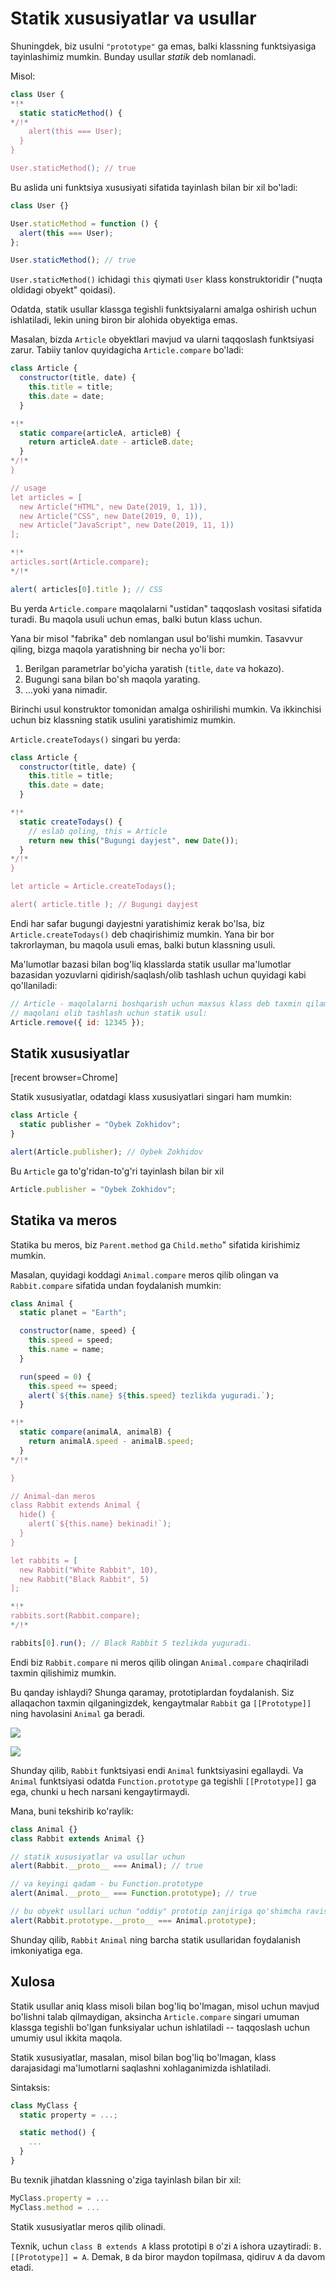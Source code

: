 # Statik xususiyatlar va usullar

Shuningdek, biz usulni `"prototype"` ga emas, balki klassning funktsiyasiga tayinlashimiz mumkin. Bunday usullar _statik_ deb nomlanadi.

Misol:

```js run
class User {
*!*
  static staticMethod() {
*/!*
    alert(this === User);
  }
}

User.staticMethod(); // true
```

Bu aslida uni funktsiya xususiyati sifatida tayinlash bilan bir xil bo'ladi:

```js run
class User {}

User.staticMethod = function () {
  alert(this === User);
};

User.staticMethod(); // true
```

`User.staticMethod()` ichidagi `this` qiymati `User` klass konstruktoridir ("nuqta oldidagi obyekt" qoidasi).

Odatda, statik usullar klassga tegishli funktsiyalarni amalga oshirish uchun ishlatiladi, lekin uning biron bir alohida obyektiga emas.

Masalan, bizda `Article` obyektlari mavjud va ularni taqqoslash funktsiyasi zarur. Tabiiy tanlov quyidagicha `Article.compare` bo'ladi:

```js run
class Article {
  constructor(title, date) {
    this.title = title;
    this.date = date;
  }

*!*
  static compare(articleA, articleB) {
    return articleA.date - articleB.date;
  }
*/!*
}

// usage
let articles = [
  new Article("HTML", new Date(2019, 1, 1)),
  new Article("CSS", new Date(2019, 0, 1)),
  new Article("JavaScript", new Date(2019, 11, 1))
];

*!*
articles.sort(Article.compare);
*/!*

alert( articles[0].title ); // CSS
```

Bu yerda `Article.compare` maqolalarni "ustidan" taqqoslash vositasi sifatida turadi. Bu maqola usuli uchun emas, balki butun klass uchun.

Yana bir misol "fabrika" deb nomlangan usul bo'lishi mumkin. Tasavvur qiling, bizga maqola yaratishning bir necha yo'li bor:

1. Berilgan parametrlar bo'yicha yaratish (`title`, `date` va hokazo).
2. Bugungi sana bilan bo'sh maqola yarating.
3. ...yoki yana nimadir.

Birinchi usul konstruktor tomonidan amalga oshirilishi mumkin. Va ikkinchisi uchun biz klassning statik usulini yaratishimiz mumkin.

`Article.createTodays()` singari bu yerda:

```js run
class Article {
  constructor(title, date) {
    this.title = title;
    this.date = date;
  }

*!*
  static createTodays() {
    // eslab qoling, this = Article
    return new this("Bugungi dayjest", new Date());
  }
*/!*
}

let article = Article.createTodays();

alert( article.title ); // Bugungi dayjest
```

Endi har safar bugungi dayjestni yaratishimiz kerak bo'lsa, biz `Article.createTodays()` deb chaqirishimiz mumkin. Yana bir bor takrorlayman, bu maqola usuli emas, balki butun klassning usuli.

Ma'lumotlar bazasi bilan bog'liq klasslarda statik usullar ma'lumotlar bazasidan yozuvlarni qidirish/saqlash/olib tashlash uchun quyidagi kabi qo'llaniladi:

```js
// Article - maqolalarni boshqarish uchun maxsus klass deb taxmin qilamiz
// maqolani olib tashlash uchun statik usul:
Article.remove({ id: 12345 });
```

## Statik xususiyatlar

[recent browser=Chrome]

Statik xususiyatlar, odatdagi klass xususiyatlari singari ham mumkin:

```js run
class Article {
  static publisher = "Oybek Zokhidov";
}

alert(Article.publisher); // Oybek Zokhidov
```

Bu `Article` ga to'g'ridan-to'g'ri tayinlash bilan bir xil

```js
Article.publisher = "Oybek Zokhidov";
```

## Statika va meros

Statika bu meros, biz `Parent.method` ga `Child.metho`" sifatida kirishimiz mumkin.

Masalan, quyidagi koddagi `Animal.compare` meros qilib olingan va `Rabbit.compare` sifatida undan foydalanish mumkin:

```js run
class Animal {
  static planet = "Earth";

  constructor(name, speed) {
    this.speed = speed;
    this.name = name;
  }

  run(speed = 0) {
    this.speed += speed;
    alert(`${this.name} ${this.speed} tezlikda yuguradi.`);
  }

*!*
  static compare(animalA, animalB) {
    return animalA.speed - animalB.speed;
  }
*/!*

}

// Animal-dan meros
class Rabbit extends Animal {
  hide() {
    alert(`${this.name} bekinadi!`);
  }
}

let rabbits = [
  new Rabbit("White Rabbit", 10),
  new Rabbit("Black Rabbit", 5)
];

*!*
rabbits.sort(Rabbit.compare);
*/!*

rabbits[0].run(); // Black Rabbit 5 tezlikda yuguradi.
```

Endi biz `Rabbit.compare` ni meros qilib olingan `Animal.compare` chaqiriladi taxmin qilishimiz mumkin.

Bu qanday ishlaydi? Shunga qaramay, prototiplardan foydalanish. Siz allaqachon taxmin qilganingizdek, kengaytmalar `Rabbit` ga `[[Prototype]]` ning havolasini `Animal` ga beradi.

![](animal-rabbit-static.svg)

![](animal-rabbit-static.svg)

Shunday qilib, `Rabbit` funktsiyasi endi `Animal` funktsiyasini egallaydi. Va `Animal` funktsiyasi odatda `Function.prototype` ga tegishli `[[Prototype]]` ga ega, chunki u hech narsani kengaytirmaydi.

Mana, buni tekshirib ko'raylik:

```js run
class Animal {}
class Rabbit extends Animal {}

// statik xususiyatlar va usullar uchun
alert(Rabbit.__proto__ === Animal); // true

// va keyingi qadam - bu Function.prototype
alert(Animal.__proto__ === Function.prototype); // true

// bu obyekt usullari uchun "oddiy" prototip zanjiriga qo'shimcha ravishda
alert(Rabbit.prototype.__proto__ === Animal.prototype);
```

Shunday qilib, `Rabbit` `Animal` ning barcha statik usullaridan foydalanish imkoniyatiga ega.

## Xulosa

Statik usullar aniq klass misoli bilan bog'liq bo'lmagan, misol uchun mavjud bo'lishni talab qilmaydigan, aksincha `Article.compare` singari umuman klassga tegishli bo'lgan funksiyalar uchun ishlatiladi -- taqqoslash uchun umumiy usul ikkita maqola.

Statik xususiyatlar, masalan, misol bilan bog'liq bo'lmagan, klass darajasidagi ma'lumotlarni saqlashni xohlaganimizda ishlatiladi.

Sintaksis:

```js
class MyClass {
  static property = ...;

  static method() {
    ...
  }
}
```

Bu texnik jihatdan klassning o'ziga tayinlash bilan bir xil:

```js
MyClass.property = ...
MyClass.method = ...
```

Statik xususiyatlar meros qilib olinadi.

Texnik, uchun `class B extends A` klass prototipi `B` o'zi `A` ishora uzaytiradi: `B.[[Prototype]] = A`. Demak, `B` da biror maydon topilmasa, qidiruv `A` da davom etadi.
